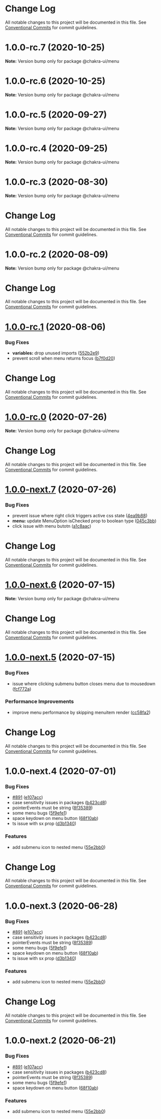 # Change Log

All notable changes to this project will be documented in this file. See
[Conventional Commits](https://conventionalcommits.org) for commit guidelines.

# 1.0.0-rc.7 (2020-10-25)

**Note:** Version bump only for package @chakra-ui/menu

# 1.0.0-rc.6 (2020-10-25)

**Note:** Version bump only for package @chakra-ui/menu

# 1.0.0-rc.5 (2020-09-27)

**Note:** Version bump only for package @chakra-ui/menu

# 1.0.0-rc.4 (2020-09-25)

**Note:** Version bump only for package @chakra-ui/menu

# 1.0.0-rc.3 (2020-08-30)

**Note:** Version bump only for package @chakra-ui/menu

# Change Log

All notable changes to this project will be documented in this file. See
[Conventional Commits](https://conventionalcommits.org) for commit guidelines.

# 1.0.0-rc.2 (2020-08-09)

**Note:** Version bump only for package @chakra-ui/menu

# Change Log

All notable changes to this project will be documented in this file. See
[Conventional Commits](https://conventionalcommits.org) for commit guidelines.

# [1.0.0-rc.1](https://github.com/chakra-ui/chakra-ui/compare/@chakra-ui/menu@1.0.0-rc.0...@chakra-ui/menu@1.0.0-rc.1) (2020-08-06)

### Bug Fixes

- **variables:** drop unused imports
  ([552b2e9](https://github.com/chakra-ui/chakra-ui/commit/552b2e9b7510963db509a5724af5361ef07c8ecb))
- prevent scroll when menu returns focus
  ([b7f0d20](https://github.com/chakra-ui/chakra-ui/commit/b7f0d2012fc7a111f12d456a0e3a565868b76e25))

# Change Log

All notable changes to this project will be documented in this file. See
[Conventional Commits](https://conventionalcommits.org) for commit guidelines.

# [1.0.0-rc.0](https://github.com/chakra-ui/chakra-ui/compare/@chakra-ui/menu@1.0.0-next.7...@chakra-ui/menu@1.0.0-rc.0) (2020-07-26)

**Note:** Version bump only for package @chakra-ui/menu

# Change Log

All notable changes to this project will be documented in this file. See
[Conventional Commits](https://conventionalcommits.org) for commit guidelines.

# [1.0.0-next.7](https://github.com/chakra-ui/chakra-ui/compare/@chakra-ui/menu@1.0.0-next.6...@chakra-ui/menu@1.0.0-next.7) (2020-07-26)

### Bug Fixes

- prevent issue where right click triggers active css state
  ([4ea9b88](https://github.com/chakra-ui/chakra-ui/commit/4ea9b8872599168f7a6ecb078b62f3473a25b4d8))
- **menu:** update MenuOption isChecked prop to boolean type
  ([045c3bb](https://github.com/chakra-ui/chakra-ui/commit/045c3bbc129605782b23b664e1a9df4237b55e50))
- click issue with menu butotn
  ([a1c8aac](https://github.com/chakra-ui/chakra-ui/commit/a1c8aacf6992ded6fe85b5e9ce1b5b3ae1ffe1f1))

# Change Log

All notable changes to this project will be documented in this file. See
[Conventional Commits](https://conventionalcommits.org) for commit guidelines.

# [1.0.0-next.6](https://github.com/chakra-ui/chakra-ui/compare/@chakra-ui/menu@1.0.0-next.5...@chakra-ui/menu@1.0.0-next.6) (2020-07-15)

**Note:** Version bump only for package @chakra-ui/menu

# Change Log

All notable changes to this project will be documented in this file. See
[Conventional Commits](https://conventionalcommits.org) for commit guidelines.

# [1.0.0-next.5](https://github.com/chakra-ui/chakra-ui/compare/@chakra-ui/menu@1.0.0-next.4...@chakra-ui/menu@1.0.0-next.5) (2020-07-15)

### Bug Fixes

- issue where clicking submenu button closes menu due to mousedown
  ([fcf772a](https://github.com/chakra-ui/chakra-ui/commit/fcf772a0bef57eff421aa45bb46589d5b80dc3e5))

### Performance Improvements

- improve menu performance by skipping menuitem render
  ([cc58fa2](https://github.com/chakra-ui/chakra-ui/commit/cc58fa2030e38e30f860284891fead2a1cdcbf83))

# Change Log

All notable changes to this project will be documented in this file. See
[Conventional Commits](https://conventionalcommits.org) for commit guidelines.

# 1.0.0-next.4 (2020-07-01)

### Bug Fixes

- [#891](https://github.com/chakra-ui/chakra-ui/issues/891)
  ([e107acc](https://github.com/chakra-ui/chakra-ui/commit/e107acc8487898a965b0d695c1da71f46fc56d5e))
- case sensitivity issues in packages
  ([b423cd8](https://github.com/chakra-ui/chakra-ui/commit/b423cd88f0ede7e37b9a9eaec63cacfc1e9e5221))
- pointerEvents must be string
  ([8f35389](https://github.com/chakra-ui/chakra-ui/commit/8f35389a75c6d64555e04a37d49bf4af38a923d9))
- some menu bugs
  ([5f9efe1](https://github.com/chakra-ui/chakra-ui/commit/5f9efe1566f067467573a418d2ec319c9e8a607f))
- space keydown on menu button
  ([68f10ab](https://github.com/chakra-ui/chakra-ui/commit/68f10abc585eb351c1cfea2d37b34110a8d89626))
- ts issue with sx prop
  ([d3b1340](https://github.com/chakra-ui/chakra-ui/commit/d3b1340cb255937927b4d4c56ce218141570b951))

### Features

- add submenu icon to nested menu
  ([55e2bb0](https://github.com/chakra-ui/chakra-ui/commit/55e2bb06d53f972e650ec65dbb063acf88485e5a))

# Change Log

All notable changes to this project will be documented in this file. See
[Conventional Commits](https://conventionalcommits.org) for commit guidelines.

# 1.0.0-next.3 (2020-06-28)

### Bug Fixes

- [#891](https://github.com/chakra-ui/chakra-ui/issues/891)
  ([e107acc](https://github.com/chakra-ui/chakra-ui/commit/e107acc8487898a965b0d695c1da71f46fc56d5e))
- case sensitivity issues in packages
  ([b423cd8](https://github.com/chakra-ui/chakra-ui/commit/b423cd88f0ede7e37b9a9eaec63cacfc1e9e5221))
- pointerEvents must be string
  ([8f35389](https://github.com/chakra-ui/chakra-ui/commit/8f35389a75c6d64555e04a37d49bf4af38a923d9))
- some menu bugs
  ([5f9efe1](https://github.com/chakra-ui/chakra-ui/commit/5f9efe1566f067467573a418d2ec319c9e8a607f))
- space keydown on menu button
  ([68f10ab](https://github.com/chakra-ui/chakra-ui/commit/68f10abc585eb351c1cfea2d37b34110a8d89626))
- ts issue with sx prop
  ([d3b1340](https://github.com/chakra-ui/chakra-ui/commit/d3b1340cb255937927b4d4c56ce218141570b951))

### Features

- add submenu icon to nested menu
  ([55e2bb0](https://github.com/chakra-ui/chakra-ui/commit/55e2bb06d53f972e650ec65dbb063acf88485e5a))

# Change Log

All notable changes to this project will be documented in this file. See
[Conventional Commits](https://conventionalcommits.org) for commit guidelines.

# 1.0.0-next.2 (2020-06-21)

### Bug Fixes

- [#891](https://github.com/chakra-ui/chakra-ui/issues/891)
  ([e107acc](https://github.com/chakra-ui/chakra-ui/commit/e107acc8487898a965b0d695c1da71f46fc56d5e))
- case sensitivity issues in packages
  ([b423cd8](https://github.com/chakra-ui/chakra-ui/commit/b423cd88f0ede7e37b9a9eaec63cacfc1e9e5221))
- pointerEvents must be string
  ([8f35389](https://github.com/chakra-ui/chakra-ui/commit/8f35389a75c6d64555e04a37d49bf4af38a923d9))
- some menu bugs
  ([5f9efe1](https://github.com/chakra-ui/chakra-ui/commit/5f9efe1566f067467573a418d2ec319c9e8a607f))
- space keydown on menu button
  ([68f10ab](https://github.com/chakra-ui/chakra-ui/commit/68f10abc585eb351c1cfea2d37b34110a8d89626))

### Features

- add submenu icon to nested menu
  ([55e2bb0](https://github.com/chakra-ui/chakra-ui/commit/55e2bb06d53f972e650ec65dbb063acf88485e5a))
